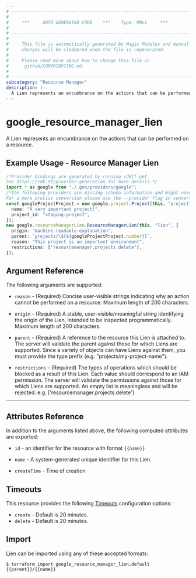 ```yaml
---
# ----------------------------------------------------------------------------
#
#     ***     AUTO GENERATED CODE    ***    Type: MMv1     ***
#
# ----------------------------------------------------------------------------
#
#     This file is automatically generated by Magic Modules and manual
#     changes will be clobbered when the file is regenerated.
#
#     Please read more about how to change this file in
#     .github/CONTRIBUTING.md.
#
# ----------------------------------------------------------------------------
subcategory: "Resource Manager"
description: |-
  A Lien represents an encumbrance on the actions that can be performed on a resource.
---
```


# google\_resource\_manager\_lien

A Lien represents an encumbrance on the actions that can be performed on a resource.

## Example Usage - Resource Manager Lien

```typescript
/*Provider bindings are generated by running cdktf get.
See https://cdk.tf/provider-generation for more details.*/
import * as google from "./.gen/providers/google";
/*The following providers are missing schema information and might need manual adjustments to synthesize correctly: google.
For a more precise conversion please use the --provider flag in convert.*/
const googleProjectProject = new google.project.Project(this, "project", {
  name: "A very important project!",
  project_id: "staging-project",
});
new google.resourceManagerLien.ResourceManagerLien(this, "lien", {
  origin: "machine-readable-explanation",
  parent: `projects/\${${googleProjectProject.number}}`,
  reason: "This project is an important environment",
  restrictions: ["resourcemanager.projects.delete"],
});

```

## Argument Reference

The following arguments are supported:

*   `reason` -
    (Required)
    Concise user-visible strings indicating why an action cannot be performed
    on a resource. Maximum length of 200 characters.

*   `origin` -
    (Required)
    A stable, user-visible/meaningful string identifying the origin
    of the Lien, intended to be inspected programmatically. Maximum length of
    200 characters.

*   `parent` -
    (Required)
    A reference to the resource this Lien is attached to.
    The server will validate the parent against those for which Liens are supported.
    Since a variety of objects can have Liens against them, you must provide the type
    prefix (e.g. "projects/my-project-name").

*   `restrictions` -
    (Required)
    The types of operations which should be blocked as a result of this Lien.
    Each value should correspond to an IAM permission. The server will validate
    the permissions against those for which Liens are supported.  An empty
    list is meaningless and will be rejected.
    e.g. \['resourcemanager.projects.delete']

***

## Attributes Reference

In addition to the arguments listed above, the following computed attributes are exported:

*   `id` - an identifier for the resource with format `{{name}}`

*   `name` -
    A system-generated unique identifier for this Lien.

*   `createTime` -
    Time of creation

## Timeouts

This resource provides the following
[Timeouts](https://developer.hashicorp.com/terraform/plugin/sdkv2/resources/retries-and-customizable-timeouts) configuration options:

* `create` - Default is 20 minutes.
* `delete` - Default is 20 minutes.

## Import

Lien can be imported using any of these accepted formats:

```console
$ terraform import google_resource_manager_lien.default {{parent}}/{{name}}
```
